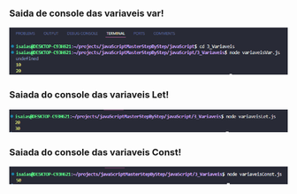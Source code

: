 ### Saida de console das variaveis var!

<img src="../img/saidavar.png">

### Saiada do console das variaveis Let!

<img src="../img/saidalet.png">

### Saiada do console das variaveis Const!

<img src="../img/saidaconst.png">